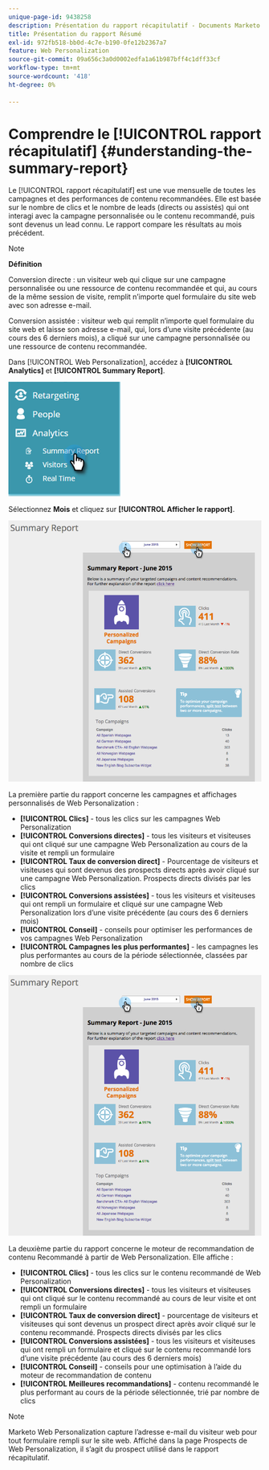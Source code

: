 ```yaml
---
unique-page-id: 9438258
description: Présentation du rapport récapitulatif - Documents Marketo - Documentation du produit
title: Présentation du rapport Résumé
exl-id: 972fb518-bb0d-4c7e-b190-0fe12b2367a7
feature: Web Personalization
source-git-commit: 09a656c3a0d0002edfa1a61b987bff4c1dff33cf
workflow-type: tm+mt
source-wordcount: '418'
ht-degree: 0%

---
```


# Comprendre le [!UICONTROL rapport récapitulatif] {#understanding-the-summary-report}

Le [!UICONTROL rapport récapitulatif] est une vue mensuelle de toutes les campagnes et des performances de contenu recommandées. Elle est basée sur le nombre de clics et le nombre de leads (directs ou assistés) qui ont interagi avec la campagne personnalisée ou le contenu recommandé, puis sont devenus un lead connu. Le rapport compare les résultats au mois précédent.

>[!NOTE]
>
>**Définition**
>
>Conversion directe : un visiteur web qui clique sur une campagne personnalisée ou une ressource de contenu recommandée et qui, au cours de la même session de visite, remplit n’importe quel formulaire du site web avec son adresse e-mail.
>
>Conversion assistée : visiteur web qui remplit n’importe quel formulaire du site web et laisse son adresse e-mail, qui, lors d’une visite précédente (au cours des 6 derniers mois), a cliqué sur une campagne personnalisée ou une ressource de contenu recommandée.

Dans [!UICONTROL Web Personalization], accédez à **[!UICONTROL Analytics]** et **[!UICONTROL Summary Report]**.

![](assets/image2016-4-6-10-3a15-3a58.png)

Sélectionnez **Mois** et cliquez sur **[!UICONTROL Afficher le rapport]**.

![](assets/2.png)

La première partie du rapport concerne les campagnes et affichages personnalisés de Web Personalization :

* **[!UICONTROL Clics]** - tous les clics sur les campagnes Web Personalization
* **[!UICONTROL Conversions directes]** - tous les visiteurs et visiteuses qui ont cliqué sur une campagne Web Personalization au cours de la visite et rempli un formulaire
* **[!UICONTROL Taux de conversion direct]** - Pourcentage de visiteurs et visiteuses qui sont devenus des prospects directs après avoir cliqué sur une campagne Web Personalization. Prospects directs divisés par les clics
* **[!UICONTROL Conversions assistées]** - tous les visiteurs et visiteuses qui ont rempli un formulaire et cliqué sur une campagne Web Personalization lors d’une visite précédente (au cours des 6 derniers mois)
* **[!UICONTROL Conseil]** - conseils pour optimiser les performances de vos campagnes Web Personalization
* **[!UICONTROL Campagnes les plus performantes]** - les campagnes les plus performantes au cours de la période sélectionnée, classées par nombre de clics

![](assets/3.png)

La deuxième partie du rapport concerne le moteur de recommandation de contenu Recommandé à partir de Web Personalization. Elle affiche :

* **[!UICONTROL Clics]** - tous les clics sur le contenu recommandé de Web Personalization
* **[!UICONTROL Conversions directes]** - tous les visiteurs et visiteuses qui ont cliqué sur le contenu recommandé au cours de leur visite et ont rempli un formulaire
* **[!UICONTROL Taux de conversion direct]** - pourcentage de visiteurs et visiteuses qui sont devenus un prospect direct après avoir cliqué sur le contenu recommandé. Prospects directs divisés par les clics
* **[!UICONTROL Conversions assistées]** - tous les visiteurs et visiteuses qui ont rempli un formulaire et cliqué sur le contenu recommandé lors d’une visite précédente (au cours des 6 derniers mois)
* **[!UICONTROL Conseil]** - conseils pour une optimisation à l’aide du moteur de recommandation de contenu
* **[!UICONTROL Meilleures recommandations]** - contenu recommandé le plus performant au cours de la période sélectionnée, trié par nombre de clics

>[!NOTE]
>
>Marketo Web Personalization capture l’adresse e-mail du visiteur web pour tout formulaire rempli sur le site web. Affiché dans la page Prospects de Web Personalization, il s’agit du prospect utilisé dans le rapport récapitulatif.
